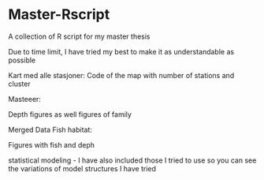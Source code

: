 # Master-Rscript
A collection of R script for my master thesis

Due to time limit, I have tried my best to make it as understandable as possible 

Kart med alle stasjoner: 
Code of the map with number of stations and cluster


Masteeer: 

Depth figures as well figures of family


Merged Data Fish habitat:

Figures with fish and deph

statistical modeling - I have also included those I tried to use so you can see the variations of model structures I have tried
